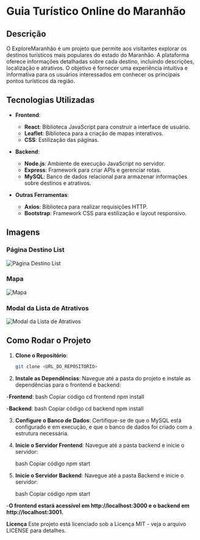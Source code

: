 # Guia Turístico Online do Maranhão

## Descrição

O ExploreMaranhão é um projeto que permite aos visitantes explorar os destinos turísticos mais populares do estado do Maranhão. A plataforma oferece informações detalhadas sobre cada destino, incluindo descrições, localização e atrativos. O objetivo é fornecer uma experiência intuitiva e informativa para os usuários interessados em conhecer os principais pontos turísticos da região.

## Tecnologias Utilizadas

- **Frontend**:
  - **React**: Biblioteca JavaScript para construir a interface de usuário.
  - **Leaflet**: Biblioteca para a criação de mapas interativos.
  - **CSS**: Estilização das páginas.

- **Backend**:
  - **Node.js**: Ambiente de execução JavaScript no servidor.
  - **Express**: Framework para criar APIs e gerenciar rotas.
  - **MySQL**: Banco de dados relacional para armazenar informações sobre destinos e atrativos.

- **Outras Ferramentas**:
  - **Axios**: Biblioteca para realizar requisições HTTP.
  - **Bootstrap**: Framework CSS para estilização e layout responsivo.

## Imagens

### Página Destino List

![Página Destino List](../5%20challenge/ExploreMaranhão/frontend/src/imagens/destino-list.png)

### Mapa

![Mapa](../5%20challenge/ExploreMaranhão/frontend/src/imagens/mapa.png)

### Modal da Lista de Atrativos

![Modal da Lista de Atrativos](../5%20challenge/ExploreMaranhão/frontend/src/imagens/modal-atrativos.png)

## Como Rodar o Projeto

1. **Clone o Repositório**:
   ```bash
   git clone <URL_DO_REPOSITORIO>

2. **Instale as Dependências**:
Navegue até a pasta do projeto e instale as dependências para o frontend e backend:

-**Frontend**:
    bash
    Copiar código
    cd frontend
    npm install
    
-**Backend**:
    bash
    Copiar código
    cd backend
    npm install

3. **Configure o Banco de Dados**:
Certifique-se de que o MySQL está configurado e em execução, e que o banco de dados foi criado com a estrutura necessária.

4. **Inicie o Servidor Frontend**:
Navegue até a pasta backend e inicie o servidor:

    bash
    Copiar código
    npm start
    
5. **Inicie o Servidor Backend**:
Navegue até a pasta Backend e inicie o servidor:

    bash
    Copiar código
    npm start

-**O frontend estará acessível em http://localhost:3000 e o backend em http://localhost:3001.**

**Licença**
Este projeto está licenciado sob a Licença MIT - veja o arquivo LICENSE para detalhes.
